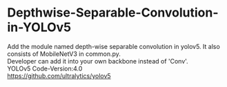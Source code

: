 # Depthwise-Separable-Convolution-in-YOLOv5
Add the module named depth-wise separable convolution in yolov5. It also consists of MobileNetV3 in common.py.<br>
Developer can add it into your own backbone instead of 'Conv'.<br>
YOLOv5 Code-Version:4.0<br>
https://github.com/ultralytics/yolov5
